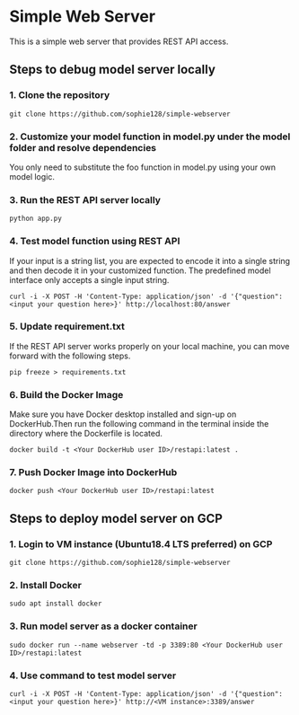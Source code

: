 # Simple Web Server
This is a simple web server that provides REST API access.

## Steps to debug model server locally
   
### 1. Clone the repository
```
git clone https://github.com/sophie128/simple-webserver
```
### 2. Customize your model function in model.py under the model folder and resolve dependencies
You only need to substitute the foo function in model.py using your own model logic.

### 3. Run the REST API server locally
```
python app.py
```
### 4. Test model function using REST API
If your input is a string list, you are expected to encode it into a single string and then decode it in your customized function. The predefined model interface only accepts a single input string. 
```
curl -i -X POST -H 'Content-Type: application/json' -d '{"question": <input your question here>}' http://localhost:80/answer
```
### 5. Update requirement.txt
If the REST API server works properly on your local machine, you can move forward with the following steps.
```
pip freeze > requirements.txt
```
### 6. Build the Docker Image
Make sure you have Docker desktop installed and sign-up on DockerHub.Then run the following command in the terminal inside the directory where the Dockerfile is located.
```
docker build -t <Your DockerHub user ID>/restapi:latest .
```
### 7. Push Docker Image into DockerHub
```
docker push <Your DockerHub user ID>/restapi:latest
```

## Steps to deploy model server on GCP
### 1. Login to VM instance (Ubuntu18.4 LTS preferred) on GCP 
```
git clone https://github.com/sophie128/simple-webserver
```
### 2. Install Docker
```
sudo apt install docker
```
### 3. Run model server as a docker container
```
sudo docker run --name webserver -td -p 3389:80 <Your DockerHub user ID>/restapi:latest
```
### 4. Use command to test model server
```
curl -i -X POST -H 'Content-Type: application/json' -d '{"question": <input your question here>}' http://<VM instance>:3389/answer
```
